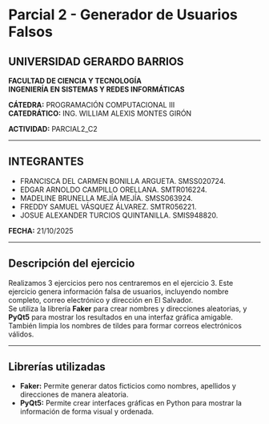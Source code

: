 # Parcial 2 - Generador de Usuarios Falsos

## UNIVERSIDAD GERARDO BARRIOS
**FACULTAD DE CIENCIA Y TECNOLOGÍA**  
**INGENIERÍA EN SISTEMAS Y REDES INFORMÁTICAS**  

**CÁTEDRA:** PROGRAMACIÓN COMPUTACIONAL III  
**CATEDRÁTICO:** ING. WILLIAM ALEXIS MONTES GIRÓN  

**ACTIVIDAD:** PARCIAL2_C2  

---

## INTEGRANTES
- FRANCISCA DEL CARMEN BONILLA ARGUETA. SMSS020724.  
- EDGAR ARNOLDO CAMPILLO ORELLANA. SMTR016224.
- MADELINE BRUNELLA MEJÍA MEJÍA. SMSS063924.  
- FREDDY SAMUEL VÁSQUEZ ÁLVAREZ. SMTR056221.  
- JOSUE ALEXANDER TURCIOS QUINTANILLA. SMIS948820.  

**FECHA:** 21/10/2025  

---

## Descripción del ejercicio
Realizamos 3 ejercicios pero nos centraremos en el ejercicio 3.
Este ejercicio genera información falsa de usuarios, incluyendo nombre completo, correo electrónico y dirección en El Salvador.  
Se utiliza la librería **Faker** para crear nombres y direcciones aleatorias, y **PyQt5** para mostrar los resultados en una interfaz gráfica amigable.  
También limpia los nombres de tildes para formar correos electrónicos válidos.  

---

## Librerías utilizadas
- **Faker:** Permite generar datos ficticios como nombres, apellidos y direcciones de manera aleatoria.  
- **PyQt5:** Permite crear interfaces gráficas en Python para mostrar la información de forma visual y ordenada.  


